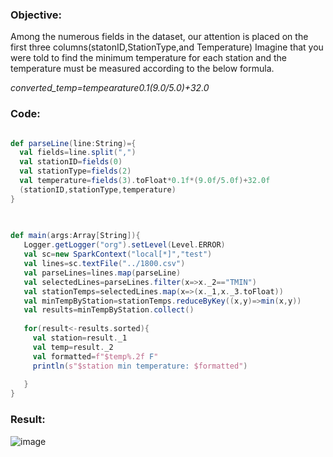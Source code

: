 ### Objective: 
   Among the numerous fields in the dataset, our attention is placed on the first three columns(statonID,StationType,and Temperature)
   Imagine that you were told to find the minimum temperature for each station and the temperature must be measured according to the below formula.
   
   _converted_temp=tempearature*0.1*(9.0/5.0)+32.0_

### Code:

```scala

def parseLine(line:String)={
  val fields=line.split(",")
  val stationID=fields(0)
  val stationType=fields(2)
  val temperature=fields(3).toFloat*0.1f*(9.0f/5.0f)+32.0f
  (stationID,stationType,temperature)
}

  
  
def main(args:Array[String]){
   Logger.getLogger("org").setLevel(Level.ERROR)
   val sc=new SparkContext("local[*]","test")
   val lines=sc.textFile("../1800.csv")
   val parseLines=lines.map(parseLine)
   val selectedLines=parseLines.filter(x=>x._2=="TMIN")
   val stationTemps=selectedLines.map(x=>(x._1,x._3.toFloat))
   val minTempByStation=stationTemps.reduceByKey((x,y)=>min(x,y))
   val results=minTempByStation.collect()
  
   for(result<-results.sorted){
     val station=result._1
     val temp=result._2
     val formatted=f"$temp%.2f F"
     println(s"$station min temperature: $formatted")
     
   }
}

```

### Result:

 ![image](https://user-images.githubusercontent.com/53164959/94844320-0ce70800-0459-11eb-9a7e-4608b643f0d6.png)

